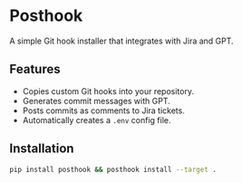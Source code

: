 # Posthook

A simple Git hook installer that integrates with Jira and GPT.

## Features

- Copies custom Git hooks into your repository.
- Generates commit messages with GPT.
- Posts commits as comments to Jira tickets.
- Automatically creates a `.env` config file.

## Installation

```bash
pip install posthook && posthook install --target .
